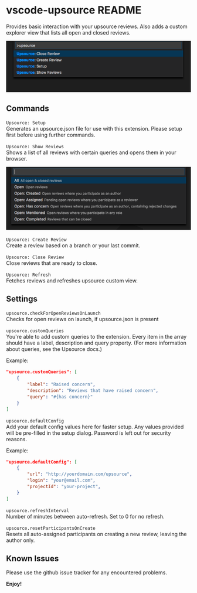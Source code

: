 # vscode-upsource README

Provides basic interaction with your upsource reviews.
Also adds a custom explorer view that lists all open and closed reviews.

![Commands](img/commands.png)

## Commands

`Upsource: Setup`  
Generates an upsource.json file for use with this extension. Please setup first before using further commands.

`Upsource: Show Reviews`  
Shows a list of all reviews with certain queries and opens them in your browser.

![Show Reviews](img/showReviews.png)

`Upsource: Create Review`  
Create a review based on a branch or your last commit.

`Upsource: Close Review`  
Close reviews that are ready to close.

`Upsource: Refresh`  
Fetches reviews and refreshes upsource custom view.

## Settings

`upsource.checkForOpenReviewsOnLaunch`  
Checks for open reviews on launch, if upsource.json is present

`upsource.customQueries`  
You're able to add custom queries to the extension. Every item in the array should have a label, description and query property. (For more information about queries, see the Upsource docs.)

Example:
```json
"upsource.customQueries": [
    {
        "label": "Raised concern",
        "description": "Reviews that have raised concern",
        "query": "#{has concern}"
    }
]
```

`upsource.defaultConfig`  
Add your default config values here for faster setup. Any values provided will be pre-filled
in the setup dialog. Password is left out for security reasons.


Example:
```json
"upsource.defaultConfig": [
    {
        "url": "http://yourdomain.com/upsource",
        "login": "your@email.com",
        "projectId": "your-project",
    }
]
```

`upsource.refreshInterval`  
Number of minutes between auto-refresh. Set to 0 for no refresh.

`upsource.resetParticipantsOnCreate`  
Resets all auto-assigned participants on creating a new review, leaving the author only.

## Known Issues

Please use the github issue tracker for any encountered problems.

**Enjoy!**
